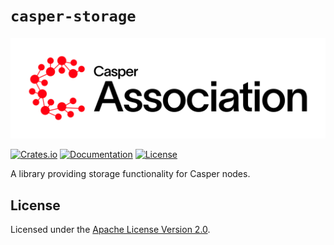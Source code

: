 # `casper-storage`

[![LOGO](https://raw.githubusercontent.com/casper-network/casper-node/master/images/casper-association-logo-primary.svg)](https://casper.network/)

[![Crates.io](https://img.shields.io/crates/v/casper-hashing)](https://crates.io/crates/casper-storage)
[![Documentation](https://docs.rs/casper-hashing/badge.svg)](https://docs.rs/casper-storage)
[![License](https://img.shields.io/badge/license-Apache-blue)](https://github.com/casper-network/casper-node/blob/master/LICENSE)

A library providing storage functionality for Casper nodes.

## License

Licensed under the [Apache License Version 2.0](https://github.com/casper-network/casper-node/blob/master/LICENSE).
